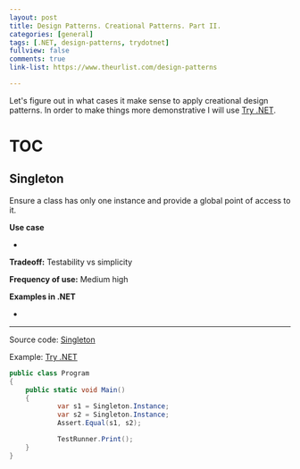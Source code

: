 ```yaml
---
layout: post
title: Design Patterns. Creational Patterns. Part II.
categories: [general]
tags: [.NET, design-patterns, trydotnet]
fullview: false
comments: true
link-list: https://www.theurlist.com/design-patterns

---
```


Let's figure out in what cases it make sense to apply creational design patterns. In order to make things more demonstrative I will use [Try .NET]([https://link](https://github.com/dotnet/try)).

<h1> TOC </h1>

## Singleton

Ensure a class has only one instance and provide a global point of access to it.

**Use case**

*

**Tradeoff:** Testability vs simplicity

**Frequency of use:** Medium high


**Examples in .NET**

*

---

Source code: [Singleton](https://github.com/NikiforovAll/design-patterns-playground/tree/master/Singleton)

<!-- <script src="https://gist.github.com/NikiforovAll/7df61d2ce81fc70f2dbe23ad86a128c1.js"></script> -->

Example: [Try .NET](https://try.dot.net/?fromGist=7df61d2ce81fc70f2dbe23ad86a128c1)

``` csharp
public class Program
{
    public static void Main()
    {
            var s1 = Singleton.Instance;
            var s2 = Singleton.Instance;
            Assert.Equal(s1, s2);

            TestRunner.Print();
    }
}

```
<!-- <iframe src="https://try.dot.net/?fromGist=5054b18c0d8710d9ed9b888d5c0c76ff" markdown = "0"></iframe> -->
